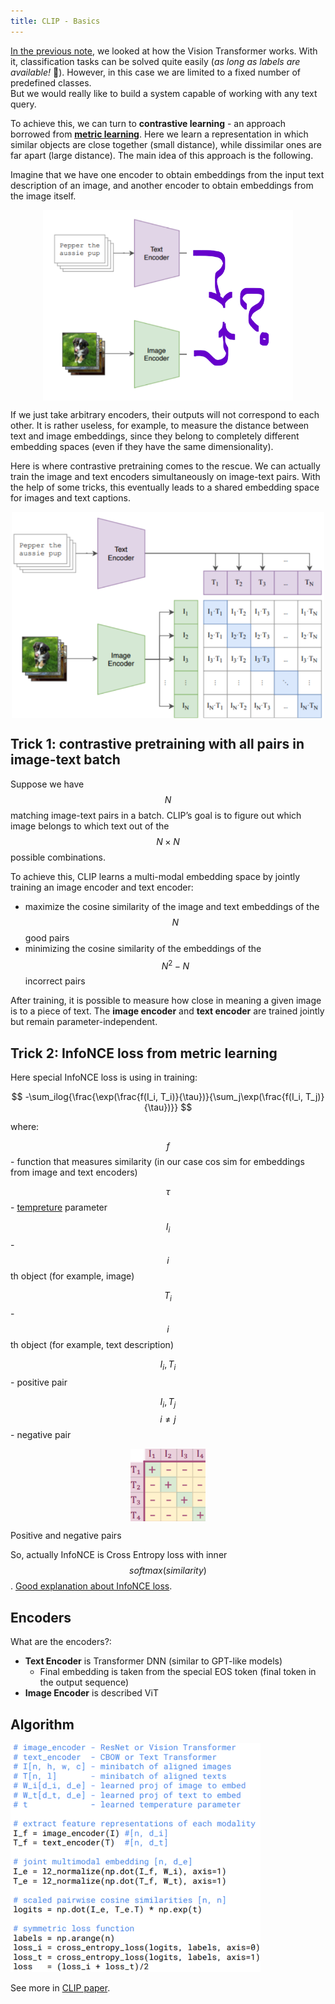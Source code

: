 ```yaml
---
title: CLIP - Basics
---
```

[In the previous note](vit.md), we looked at how the Vision Transformer works. With it, classification tasks can be solved quite easily (_as long as labels are available!_ 🙂). However, in this case we are limited to a fixed number of predefined classes.  
But we would really like to build a system capable of working with any text query.

To achieve this, we can turn to **contrastive learning** - an approach borrowed from [**metric learning**](https://habr.com/ru/companies/ods/articles/695380/). Here we learn a representation in which similar objects are close together (small distance), while dissimilar ones are far apart (large distance). The main idea of this approach is the following.

Imagine that we have one encoder to obtain embeddings from the input text description of an image, and another encoder to obtain embeddings from the image itself.

<img src="clip/1.png" alt="diagram" width="400" style="display:block; margin:auto;">

If we just take arbitrary encoders, their outputs will not correspond to each other. It is rather useless, for example, to measure the distance between text and image embeddings, since they belong to completely different embedding spaces (even if they have the same dimensionality).

Here is where contrastive pretraining comes to the rescue. We can actually train the image and text encoders simultaneously on image-text pairs. With the help of some tricks, this eventually leads to a shared embedding space for images and text captions.

<img src="clip/2.png" alt="diagram" width="500" style="display:block; margin:auto;">

## Trick 1: contrastive pretraining with all pairs in image-text batch

Suppose we have $$N$$ matching image-text pairs in a batch. CLIP’s goal is to figure out which image belongs to which text out of the $$N \times N$$ possible combinations.

To achieve this, CLIP learns a multi-modal embedding space by jointly training an image encoder and text encoder:
- maximize the cosine similarity of the image and text embeddings of the $$N$$ good pairs
- minimizing the cosine similarity of the embeddings of the $$N^2 − N$$ incorrect pairs

After training, it is possible to measure how close in meaning a given image is to a piece of text. The **image encoder** and **text encoder** are trained jointly but remain parameter-independent.

## Trick 2: InfoNCE loss from metric learning

Here special InfoNCE loss is using in training:

$$
-\sum_ilog{\frac{\exp(\frac{f(I_i, T_i)}{\tau})}{\sum_j\exp(\frac{f(I_i, T_j)}{\tau})}}
$$

where:

$$f$$ - function that measures similarity (in our case cos sim for embeddings from image and text encoders)

$$\tau$$ -  [tempreture](https://lukesalamone.github.io/posts/what-is-temperature/) parameter

$$I_i$$ - $$i$$th object (for example, image)

$$T_i$$ - $$i$$th object (for example, text description)

$$I_i, T_i$$ - positive pair

$$I_i, T_j$$ $$i \neq j$$ - negative pair


<img src="clip/3.png" alt="diagram" width="120" style="display:block; margin:auto;">

Positive and negative pairs

So, actually InfoNCE is Cross Entropy loss with inner $$softmax(similarity)$$.
[Good explanation about InfoNCE loss](https://ankeshanand.com/blog/2020/01/26/contrative-self-supervised-learning.html).

## Encoders

What are the encoders?:
- **Text Encoder** is Transformer DNN (similar to GPT-like models)
	- Final embedding is taken from the special EOS token (final token in the output sequence) 
- **Image Encoder** is described ViT

## Algorithm

<img src="clip/4.png" alt="diagram" width="400">

See more in [CLIP paper](https://arxiv.org/pdf/2103.00020).